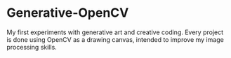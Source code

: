 # Generative-OpenCV
My first experiments with generative art and creative coding. Every project is done using OpenCV as a drawing canvas, intended to improve my image processing skills.

